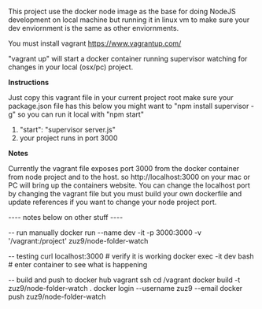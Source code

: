 This project use the docker node image as the base for doing NodeJS development on local machine but running it in linux vm to make sure your dev enviornment is the same as other enviornments.

You must install vagrant https://www.vagrantup.com/

"vagrant up" will start a docker container running supervisor watching for changes in your local (osx/pc) project.  

**Instructions**

Just copy this vagrant file in your current project root make sure your package.json file has this below 
you might want to "npm install supervisor -g" so you can run it local with "npm start"

1. "start": "supervisor server.js"
2. your project runs in port 3000

**Notes**

Currently the vagrant file exposes port 3000 from the docker container from node project and to the host. so
http://localhost:3000 on your mac or PC will bring up the containers website. You can change the localhost port by changing the vagrant file but you must build your own dockerfile and update references if you want to change your node project port.

----  notes below on other stuff ----

-- run manually
docker run --name dev -it -p 3000:3000 -v '/vagrant:/project' zuz9/node-folder-watch

-- testing
curl localhost:3000 # verify it is working
docker exec -it dev bash # enter container to see what is happening

-- build and push to docker hub
vagrant ssh
cd /vagrant
docker build -t zuz9/node-folder-watch .
docker login --username zuz9 --email
docker push zuz9/node-folder-watch
